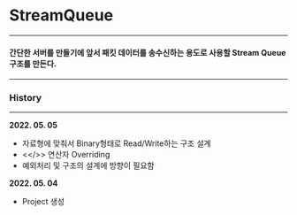 # __StreamQueue__

-----------

#### 간단한 서버를 만들기에 앞서 패킷 데이터를 송수신하는 용도로 사용할 Stream Queue 구조를 만든다.

------------

### __History__

-----------

**2022. 05. 05**

 - 자료형에 맞춰서 Binary형태로 Read/Write하는 구조 설계
 - <</>> 연산자 Overriding
 - 예외처리 및 구조의 설계에 방향이 필요함

**2022. 05. 04**

 - Project 생성